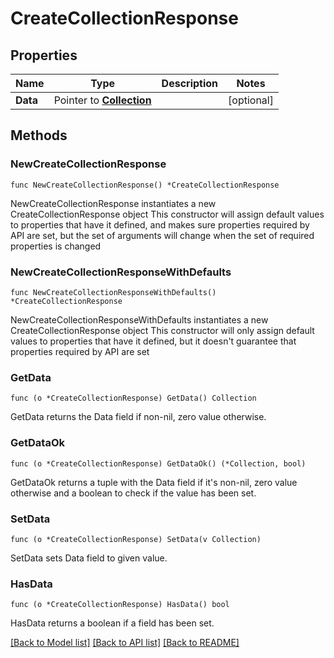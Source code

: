 # CreateCollectionResponse

## Properties

Name | Type | Description | Notes
------------ | ------------- | ------------- | -------------
**Data** | Pointer to [**Collection**](Collection.md) |  | [optional] 

## Methods

### NewCreateCollectionResponse

`func NewCreateCollectionResponse() *CreateCollectionResponse`

NewCreateCollectionResponse instantiates a new CreateCollectionResponse object
This constructor will assign default values to properties that have it defined,
and makes sure properties required by API are set, but the set of arguments
will change when the set of required properties is changed

### NewCreateCollectionResponseWithDefaults

`func NewCreateCollectionResponseWithDefaults() *CreateCollectionResponse`

NewCreateCollectionResponseWithDefaults instantiates a new CreateCollectionResponse object
This constructor will only assign default values to properties that have it defined,
but it doesn't guarantee that properties required by API are set

### GetData

`func (o *CreateCollectionResponse) GetData() Collection`

GetData returns the Data field if non-nil, zero value otherwise.

### GetDataOk

`func (o *CreateCollectionResponse) GetDataOk() (*Collection, bool)`

GetDataOk returns a tuple with the Data field if it's non-nil, zero value otherwise
and a boolean to check if the value has been set.

### SetData

`func (o *CreateCollectionResponse) SetData(v Collection)`

SetData sets Data field to given value.

### HasData

`func (o *CreateCollectionResponse) HasData() bool`

HasData returns a boolean if a field has been set.


[[Back to Model list]](../README.md#documentation-for-models) [[Back to API list]](../README.md#documentation-for-api-endpoints) [[Back to README]](../README.md)


